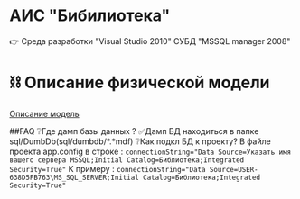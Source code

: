# AИС "Бибилиотека"

👉 Среда разработки "Visual Studio 2010" СУБД "MSSQL manager 2008"

# ⛓ Описание физической модели
[Описание модель](https://github.com/zloisupport/Library_solution_for_D.N.B_/tree/master/sql)

##FAQ
❔︎Где дамп базы данных ?
✅Дамп БД находиться в папке sql/DumbDb(sql/dumbdb/*.*mdf)
❔Как подкл БД к проекту?
В файле  проекта app.config в строке  :
`connectionString="Data Source=Указать имя вашего сервера MSSQL;Initial Catalog=Библиотека;Integrated Security=True"`
К примеру :
 `connectionString="Data Source=USER-638D5FB763\MS_SQL_SERVER;Initial Catalog=Библиотека;Integrated Security=True"`
 
 